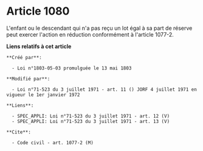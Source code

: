 # Article 1080

L'enfant ou le descendant qui n'a pas reçu un lot égal à sa part de réserve peut exercer l'action en réduction conformément à
l'article 1077-2.

**Liens relatifs à cet article**

	**Créé par**:

	  - Loi n°1803-05-03 promulguée le 13 mai 1803

	**Modifié par**:

	  - Loi n°71-523 du 3 juillet 1971 - art. 11 () JORF 4 juillet 1971 en vigueur le 1er janvier 1972

	**Liens**:

	  - SPEC_APPLI: Loi n°71-523 du 3 juillet 1971 - art. 12 (V)
	  - SPEC_APPLI: Loi n°71-523 du 3 juillet 1971 - art. 13 (V)

	**Cite**:

	  - Code civil - art. 1077-2 (M)
